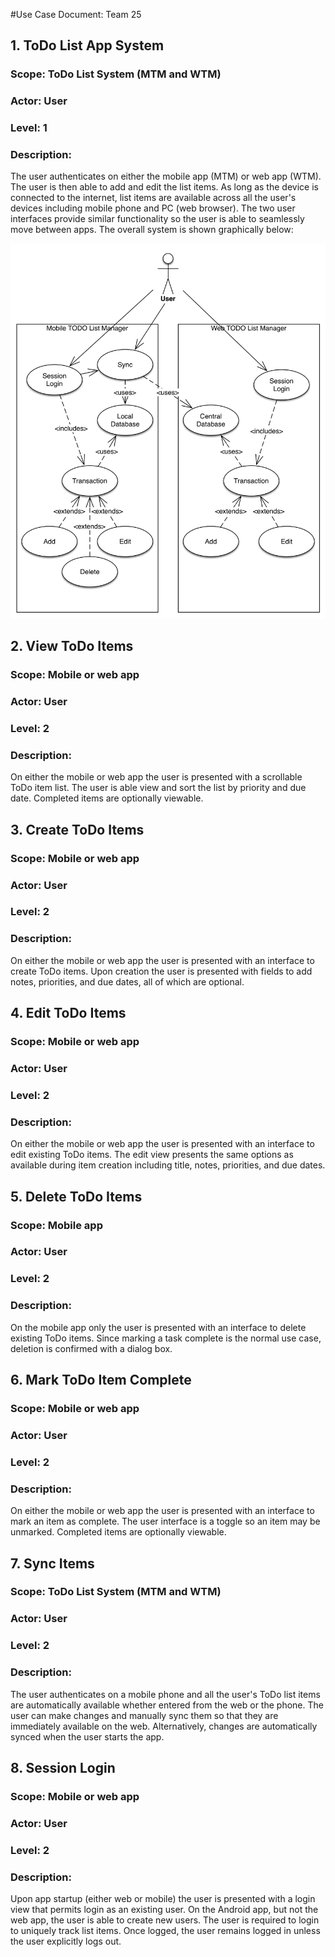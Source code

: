 #Use Case Document: Team 25

## 1. ToDo List App System
### Scope: ToDo List System (MTM and WTM)
### Actor: User
### Level: 1
### Description:
The user authenticates on either the mobile app (MTM) or web app (WTM).  The user is then able to add and edit the list items.  As long as the device is connected to the internet, list items are available across all the user's devices including mobile phone and PC (web browser).  The two user interfaces provide similar functionality so the user is able to seamlessly move between apps.  The overall system is shown graphically below:

![ToDo List System](pics/UseCaseSystemDiagram.png)

## 2. View ToDo Items
### Scope: Mobile or web app
### Actor: User
### Level: 2
### Description:
On either the mobile or web app the user is presented with a scrollable ToDo item list.  The user is able view and sort the list by priority and due date.  Completed items are optionally viewable.

## 3. Create ToDo Items
### Scope: Mobile or web app
### Actor: User
### Level: 2
### Description:
On either the mobile or web app the user is presented with an interface to create ToDo items.  Upon creation the user is presented with fields to add notes, priorities, and due dates, all of which are optional.

## 4. Edit ToDo Items
### Scope: Mobile or web app
### Actor: User
### Level: 2
### Description:
On either the mobile or web app the user is presented with an interface to edit existing ToDo items.  The edit view presents the same options as available during item creation including title, notes, priorities, and due dates.

## 5. Delete ToDo Items
### Scope: Mobile app
### Actor: User
### Level: 2
### Description:
On the mobile app only the user is presented with an interface to delete existing ToDo items.  Since marking a task complete is the normal use case, deletion is confirmed with a dialog box.

## 6. Mark ToDo Item Complete
### Scope: Mobile or web app
### Actor: User
### Level: 2
### Description:
On either the mobile or web app the user is presented with an interface to mark an item as complete.  The user interface is a toggle so an item may be unmarked.  Completed items are optionally viewable.

## 7. Sync Items
### Scope: ToDo List System (MTM and WTM)
### Actor: User
### Level: 2
### Description:
The user authenticates on a mobile phone and all the user's ToDo list items are automatically available whether entered from the web or the phone.  The user can make changes and manually sync them so that they are immediately available on the web.  Alternatively, changes are automatically synced when the user starts the app.

## 8. Session Login
### Scope: Mobile or web app
### Actor: User
### Level: 2
### Description:
Upon app startup (either web or mobile) the user is presented with a login view that permits login as an existing user.  On the Android app, but not the web app, the user is able to create new users. The user is required to login to uniquely track list items.  Once logged, the user remains logged in unless the user explicitly logs out.
